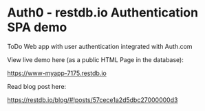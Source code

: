 # Auth0 - restdb.io Authentication SPA demo

ToDo Web app with user authentication integrated with Auth.com

View live demo here (as a public HTML Page in the database): 

https://www-myapp-7175.restdb.io

Read blog post here:

https://restdb.io/blog/#!posts/57cece1a2d5dbc27000000d3


